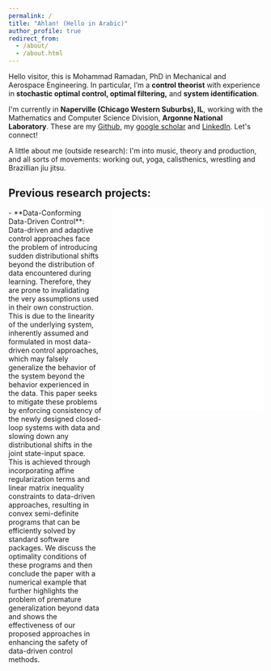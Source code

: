 ```yaml
---
permalink: /
title: "Ahlan! (Hello in Arabic)"
author_profile: true
redirect_from: 
  - /about/
  - /about.html
---
```

Hello visitor, this is Mohammad Ramadan, PhD in Mechanical and Aerospace Engineering. In particular, I’m a **control theorist** with experience in **stochastic optimal control, optimal filtering,** and **system identification**.

I'm currently in **Naperville (Chicago Western Suburbs), IL**, working with the Mathematics and Computer Science Division, **Argonne National Laboratory**. These are my [Github](https://github.com/msramada), my [google scholar](https://scholar.google.com/citations?user=h7pE-VcAAAAJ&hl=en) and [LinkedIn](https://www.linkedin.com/in/msramada1/). Let's connect!

A little about me (outside research):
I'm into music, theory and production, and all sorts of movements: working out, yoga, calisthenics, wrestling and Brazillian jiu jitsu.

## Previous research projects:
<div style="display: flex; align-items: flex-start;">
  <div style="flex: 1;">
    - **Data-Conforming Data-Driven Control**: Data-driven and adaptive control approaches face the problem of introducing sudden distributional shifts beyond the distribution of data encountered during learning. Therefore, they are prone to invalidating the very assumptions used in their own construction. This is due to the linearity of the underlying system, inherently assumed and formulated in most data-driven control approaches, which may falsely generalize the behavior of the system beyond the behavior experienced in the data. This paper seeks to mitigate these problems by enforcing consistency of the newly designed closed-loop systems with data and slowing down any distributional shifts in the joint state-input space. This is achieved through incorporating affine regularization terms and linear matrix inequality constraints to data-driven approaches, resulting in convex semi-definite programs that can be efficiently solved by standard software packages. We discuss the optimality conditions of these programs and then conclude the paper with a numerical example that further highlights the problem of premature generalization beyond data and shows the effectiveness of our proposed approaches in enhancing the safety of data-driven control methods.
  </div>
  <div style="flex: 1; margin-left: 20px;">
    <embed src="/files/Projects/DataConforming.pdf" width="300" height="400" type="application/pdf">
  </div>
</div>